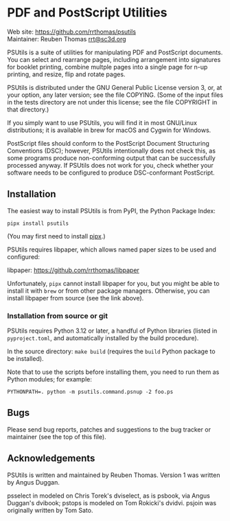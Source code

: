 # PDF and PostScript Utilities

Web site: https://github.com/rrthomas/psutils  
Maintainer: Reuben Thomas <rrt@sc3d.org>  

PSUtils is a suite of utilities for manipulating PDF and PostScript
documents. You can select and rearrange pages, including arrangement into
signatures for booklet printing, combine multple pages into a single page
for n-up printing, and resize, flip and rotate pages.

PSUtils is distributed under the GNU General Public License version 3, or,
at your option, any later version; see the file COPYING. (Some of the input
files in the tests directory are not under this license; see the file
COPYRIGHT in that directory.)

If you simply want to use PSUtils, you will find it in most GNU/Linux
distributions; it is available in brew for macOS and Cygwin for Windows.

PostScript files should conform to the PostScript Document Structuring
Conventions (DSC); however, PSUtils intentionally does not check this, as
some programs produce non-conforming output that can be successfully
processed anyway. If PSUtils does not work for you, check whether your
software needs to be configured to produce DSC-conformant PostScript.


## Installation

The easiest way to install PSUtils is from PyPI, the Python Package Index:

`pipx install psutils`

(You may first need to install [pipx](https://pipx.pypa.io).)

PSUtils requires libpaper, which allows named paper sizes to be used and
configured:

libpaper: https://github.com/rrthomas/libpaper

Unfortunately, `pipx` cannot install libpaper for you, but you might be able
to install it with `brew` or from other package managers. Otherwise, you can
install libpaper from source (see the link above).

### Installation from source or git

PSUtils requires Python 3.12 or later, a handful of Python libraries (listed
in `pyproject.toml`, and automatically installed by the build procedure).

In the source directory: `make build` (requires the `build` Python package
to be installed).

Note that to use the scripts before installing them, you need to run them
as Python modules; for example:

```
PYTHONPATH=. python -m psutils.command.psnup -2 foo.ps
```


## Bugs

Please send bug reports, patches and suggestions to the bug tracker or
maintainer (see the top of this file).


## Acknowledgements

PSUtils is written and maintained by Reuben Thomas. Version 1 was written by
Angus Duggan.

psselect in modeled on Chris Torek's dviselect, as is psbook, via Angus
Duggan's dvibook; pstops is modeled on Tom Rokicki's dvidvi. psjoin was
originally written by Tom Sato.
